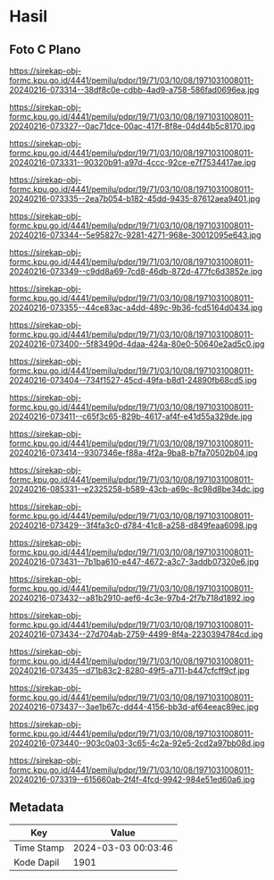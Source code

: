 # Hasil

## Foto C Plano

https://sirekap-obj-formc.kpu.go.id/4441/pemilu/pdpr/19/71/03/10/08/1971031008011-20240216-073314--38df8c0e-cdbb-4ad9-a758-586fad0696ea.jpg

https://sirekap-obj-formc.kpu.go.id/4441/pemilu/pdpr/19/71/03/10/08/1971031008011-20240216-073327--0ac71dce-00ac-417f-8f8e-04d44b5c8170.jpg

https://sirekap-obj-formc.kpu.go.id/4441/pemilu/pdpr/19/71/03/10/08/1971031008011-20240216-073331--90320b91-a97d-4ccc-92ce-e7f7534417ae.jpg

https://sirekap-obj-formc.kpu.go.id/4441/pemilu/pdpr/19/71/03/10/08/1971031008011-20240216-073335--2ea7b054-b182-45dd-9435-87612aea9401.jpg

https://sirekap-obj-formc.kpu.go.id/4441/pemilu/pdpr/19/71/03/10/08/1971031008011-20240216-073344--5e95827c-9281-4271-968e-30012095e643.jpg

https://sirekap-obj-formc.kpu.go.id/4441/pemilu/pdpr/19/71/03/10/08/1971031008011-20240216-073349--c9dd8a69-7cd8-46db-872d-477fc6d3852e.jpg

https://sirekap-obj-formc.kpu.go.id/4441/pemilu/pdpr/19/71/03/10/08/1971031008011-20240216-073355--44ce83ac-a4dd-489c-9b36-fcd5164d0434.jpg

https://sirekap-obj-formc.kpu.go.id/4441/pemilu/pdpr/19/71/03/10/08/1971031008011-20240216-073400--5f83490d-4daa-424a-80e0-50640e2ad5c0.jpg

https://sirekap-obj-formc.kpu.go.id/4441/pemilu/pdpr/19/71/03/10/08/1971031008011-20240216-073404--734f1527-45cd-49fa-b8d1-24890fb68cd5.jpg

https://sirekap-obj-formc.kpu.go.id/4441/pemilu/pdpr/19/71/03/10/08/1971031008011-20240216-073411--c65f3c65-829b-4617-af4f-e41d55a329de.jpg

https://sirekap-obj-formc.kpu.go.id/4441/pemilu/pdpr/19/71/03/10/08/1971031008011-20240216-073414--9307346e-f88a-4f2a-9ba8-b7fa70502b04.jpg

https://sirekap-obj-formc.kpu.go.id/4441/pemilu/pdpr/19/71/03/10/08/1971031008011-20240216-085331--e2325258-b589-43cb-a69c-8c98d8be34dc.jpg

https://sirekap-obj-formc.kpu.go.id/4441/pemilu/pdpr/19/71/03/10/08/1971031008011-20240216-073429--3f4fa3c0-d784-41c8-a258-d849feaa6098.jpg

https://sirekap-obj-formc.kpu.go.id/4441/pemilu/pdpr/19/71/03/10/08/1971031008011-20240216-073431--7b1ba610-e447-4672-a3c7-3addb07320e6.jpg

https://sirekap-obj-formc.kpu.go.id/4441/pemilu/pdpr/19/71/03/10/08/1971031008011-20240216-073432--a81b2910-aef6-4c3e-97b4-2f7b718d1892.jpg

https://sirekap-obj-formc.kpu.go.id/4441/pemilu/pdpr/19/71/03/10/08/1971031008011-20240216-073434--27d704ab-2759-4499-8f4a-2230394784cd.jpg

https://sirekap-obj-formc.kpu.go.id/4441/pemilu/pdpr/19/71/03/10/08/1971031008011-20240216-073435--d71b83c2-8280-49f5-a711-b447cfcff9cf.jpg

https://sirekap-obj-formc.kpu.go.id/4441/pemilu/pdpr/19/71/03/10/08/1971031008011-20240216-073437--3ae1b67c-dd44-4156-bb3d-af64eeac89ec.jpg

https://sirekap-obj-formc.kpu.go.id/4441/pemilu/pdpr/19/71/03/10/08/1971031008011-20240216-073440--903c0a03-3c65-4c2a-92e5-2cd2a97bb08d.jpg

https://sirekap-obj-formc.kpu.go.id/4441/pemilu/pdpr/19/71/03/10/08/1971031008011-20240216-073319--615660ab-2f4f-4fcd-9942-984e51ed60a6.jpg


## Metadata

| Key        | Value               |
| ---------- | ------------------- |
| Time Stamp | 2024-03-03 00:03:46 |
| Kode Dapil | 1901                |



